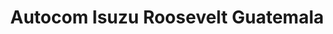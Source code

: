 ---
title: "Autocom Isuzu Roosevelt Guatemala"
url: /mixco/autocom-isuzu-roosevelt-guatemala-calzada-roosevelt/
shop: Autowerkstatt
---